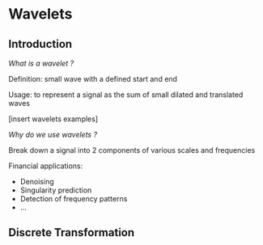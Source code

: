 # Wavelets

## Introduction

*What is a wavelet ?*


Definition: small wave with a defined start and end


Usage: to represent a signal as the sum of small dilated and translated waves

[insert wavelets examples]

*Why do we use wavelets ?*


Break down a signal into 2 components of various scales and frequencies


Financial applications:
 * Denoising
 * Singularity prediction
 * Detection of frequency patterns
 * ...


## Discrete Transformation
